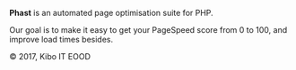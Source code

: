 __Phast__ is an automated page optimisation suite for PHP.

Our goal is to make it easy to get your PageSpeed score from 0 to 100, and
improve load times besides.

© 2017, Kibo IT EOOD

